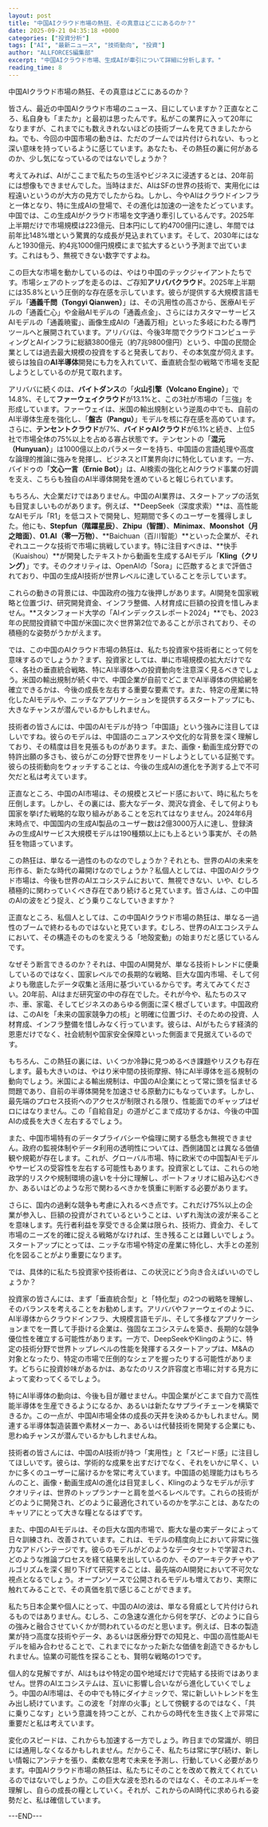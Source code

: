 ```yaml
---
layout: post
title: "中国AIクラウド市場の熱狂、その真意はどこにあるのか？"
date: 2025-09-21 04:35:18 +0000
categories: ["投資分析"]
tags: ["AI", "最新ニュース", "技術動向", "投資"]
author: "ALLFORCES編集部"
excerpt: "中国AIクラウド市場、生成AIが牽引について詳細に分析します。"
reading_time: 8
---
```


中国AIクラウド市場の熱狂、その真意はどこにあるのか？

皆さん、最近の中国AIクラウド市場のニュース、目にしていますか？正直なところ、私自身も「またか」と最初は思ったんです。私がこの業界に入って20年になりますが、これまでにも数えきれないほどの技術ブームを見てきましたからね。でも、今回の中国市場の動きは、ただのブームでは片付けられない、もっと深い意味を持っているように感じています。あなたも、その熱狂の裏に何があるのか、少し気になっているのではないでしょうか？

考えてみれば、AIがここまで私たちの生活やビジネスに浸透するとは、20年前には想像もできませんでした。当時はまだ、AIはSFの世界の技術で、実用化には程遠いというのが大方の見方でしたからね。しかし、今やAIはクラウドインフラと一体となり、特に生成AIの登場で、その進化は加速の一途をたどっています。中国では、この生成AIがクラウド市場を文字通り牽引しているんです。2025年上半期だけで市場規模は223億元、日本円にして約4700億円に達し、年間では前年比148%増という驚異的な成長が見込まれています。そして、2030年にはなんと1930億元、約4兆1000億円規模にまで拡大するという予測まで出ています。これはもう、無視できない数字ですよね。

この巨大な市場を動かしているのは、やはり中国のテックジャイアントたちです。市場シェアのトップを走るのは、ご存知**アリババクラウド**。2025年上半期には35.8%という圧倒的な存在感を示しています。彼らが提供する大規模言語モデル「**通義千問（Tongyi Qianwen）**」は、その汎用性の高さから、医療AIモデルの「通義仁心」や金融AIモデルの「通義点金」、さらにはカスタマーサービスAIモデルの「通義暁蜜」、画像生成AIの「通義万相」といった多岐にわたる専門ツールへと展開されています。アリババは、今後3年間でクラウドコンピューティングとAIインフラに総額3800億元（約7兆9800億円）という、中国の民間企業としては過去最大規模の投資をすると発表しており、その本気度が伺えます。彼らは独自の**AI半導体**開発にも力を入れていて、垂直統合型の戦略で市場を支配しようとしているのが見て取れます。

アリババに続くのは、**バイトダンス**の「**火山引擎（Volcano Engine）**」で14.8%、そして**ファーウェイクラウド**が13.1%と、この3社が市場の「三強」を形成しています。ファーウェイは、米国の輸出規制という逆風の中でも、自前のAI半導体生産を強化し、「**盤古（Pangu）**」モデルを核に存在感を高めています。さらに、**テンセントクラウド**が7%、**バイドゥAIクラウド**が6.1%と続き、上位5社で市場全体の75%以上を占める寡占状態です。テンセントの「**混元（Hunyuan）**」は1000億以上のパラメーターを持ち、中国語の言語処理や高度な論理的推論に強みを発揮し、ビジネスとIT業界向けに特化しています。一方、バイドゥの「**文心一言（Ernie Bot）**」は、AI検索の強化とAIクラウド事業の好調を支え、こちらも独自のAI半導体開発を進めていると報じられています。

もちろん、大企業だけではありません。中国のAI業界は、スタートアップの活気も目覚ましいものがあります。例えば、**DeepSeek（深度求索）**は、高性能なAIモデル「R1」を低コストで開発し、短期間で多くのユーザーを獲得しました。他にも、**Stepfun（階躍星辰）**、**Zhipu（智譜）**、**Minimax**、**Moonshot（月之暗面）**、**01.AI（零一万物）**、**Baichuan（百川智能）**といった企業が、それぞれユニークな技術で市場に挑戦しています。特に注目すべきは、**快手（Kuaishou）**が開発したテキストから動画を生成するAIモデル「**Kling（クリング）**」です。そのクオリティは、OpenAIの「Sora」に匹敵するとまで評価されており、中国の生成AI技術が世界レベルに達していることを示しています。

これらの動きの背景には、中国政府の強力な後押しがあります。AI開発を国家戦略と位置づけ、研究開発資金、インフラ整備、人材育成に巨額の投資を惜しみません。**スタンフォード大学の「AIインデックスレポート2024」**でも、2023年の民間投資額で中国が米国に次ぐ世界第2位であることが示されており、その積極的な姿勢がうかがえます。

では、この中国のAIクラウド市場の熱狂は、私たち投資家や技術者にとって何を意味するのでしょうか？まず、投資家としては、単に市場規模の拡大だけでなく、各社の垂直統合戦略、特にAI半導体への投資動向を注意深く見るべきでしょう。米国の輸出規制が続く中で、中国企業が自前でどこまでAI半導体の供給網を確立できるかは、今後の成長を左右する重要な要素です。また、特定の産業に特化したAIモデルや、ニッチなアプリケーションを提供するスタートアップにも、大きなチャンスが潜んでいるかもしれません。

技術者の皆さんには、中国のAIモデルが持つ「中国語」という強みに注目してほしいですね。彼らのモデルは、中国語のニュアンスや文化的な背景を深く理解しており、その精度は目を見張るものがあります。また、画像・動画生成分野での特許出願の多さも、彼らがこの分野で世界をリードしようとしている証拠です。彼らの技術動向をウォッチすることは、今後の生成AIの進化を予測する上で不可欠だと私は考えています。

正直なところ、中国のAI市場は、その規模とスピード感において、時に私たちを圧倒します。しかし、その裏には、膨大なデータ、潤沢な資金、そして何よりも国家を挙げた戦略的な取り組みがあることを忘れてはなりません。2024年6月末時点で、中国国内の生成AI製品のユーザー数は2億3000万人に達し、登録済みの生成AIサービス大規模モデルは190種類以上にも上るという事実が、その熱狂を物語っています。

この熱狂は、単なる一過性のものなのでしょうか？それとも、世界のAIの未来を形作る、新たな時代の幕開けなのでしょうか？私個人としては、中国のAIクラウド市場は、今後も世界のAIエコシステムにおいて、無視できない、いや、むしろ積極的に関わっていくべき存在であり続けると見ています。皆さんは、この中国のAIの波をどう捉え、どう乗りこなしていきますか？

正直なところ、私個人としては、この中国AIクラウド市場の熱狂は、単なる一過性のブームで終わるものではないと見ています。むしろ、世界のAIエコシステムにおいて、その構造そのものを変えうる「地殻変動」の始まりだと感じているんです。

なぜそう断言できるのか？それは、中国のAI開発が、単なる技術トレンドに便乗しているのではなく、国家レベルでの長期的な戦略、巨大な国内市場、そして何よりも徹底したデータ収集と活用に基づいているからです。考えてみてください。20年前、AIはまだ研究室の中の存在でした。それが今や、私たちのスマホ、車、家電、そしてビジネスのあらゆる側面に深く根ざしています。中国政府は、このAIを「未来の国家競争力の核」と明確に位置づけ、そのための投資、人材育成、インフラ整備を惜しみなく行っています。彼らは、AIがもたらす経済的恩恵だけでなく、社会統制や国家安全保障といった側面まで見据えているのです。

もちろん、この熱狂の裏には、いくつか冷静に見つめるべき課題やリスクも存在します。最も大きいのは、やはり米中間の技術摩擦、特にAI半導体を巡る規制の動向でしょう。米国による輸出規制は、中国のAI企業にとって常に頭を悩ませる問題であり、自前の半導体開発を加速させる原動力にもなっています。しかし、最先端のプロセス技術へのアクセスが制限される限り、性能面でのギャップはゼロにはなりません。この「自給自足」の道がどこまで成功するかは、今後の中国AIの成長を大きく左右するでしょう。

また、中国市場特有のデータプライバシーや倫理に関する懸念も無視できません。政府の監視体制やデータ利用の透明性については、西側諸国とは異なる価値観や規範が存在します。これが、グローバル市場、特に欧米での中国製AIモデルやサービスの受容性を左右する可能性もあります。投資家としては、これらの地政学的リスクや規制環境の違いを十分に理解し、ポートフォリオに組み込むべきか、あるいはどのような形で関わるべきかを慎重に判断する必要があります。

さらに、国内の過剰な競争も考慮に入れるべき点です。これだけ75%以上の企業が参入し、巨額の投資がされているということは、いずれ淘汰の波が来ることを意味します。先行者利益を享受できる企業は限られ、技術力、資金力、そして市場のニーズを的確に捉える戦略がなければ、生き残ることは難しいでしょう。スタートアップにとっては、ニッチな市場や特定の産業に特化し、大手との差別化を図ることがより重要になります。

では、具体的に私たち投資家や技術者は、この状況にどう向き合えばいいのでしょうか？

投資家の皆さんには、まず「垂直統合型」と「特化型」の2つの戦略を理解し、そのバランスを考えることをお勧めします。アリババやファーウェイのように、AI半導体からクラウドインフラ、大規模言語モデル、そして多様なアプリケーションまでを一貫して手掛ける企業は、強固なエコシステムを築き、長期的な競争優位性を確立する可能性があります。一方で、DeepSeekやKlingのように、特定の技術分野で世界トップレベルの性能を発揮するスタートアップは、M&Aの対象となったり、特定の市場で圧倒的なシェアを握ったりする可能性があります。どちらに投資妙味があるかは、あなたのリスク許容度と市場に対する見方によって変わってくるでしょう。

特にAI半導体の動向は、今後も目が離せません。中国企業がどこまで自力で高性能半導体を生産できるようになるか、あるいは新たなサプライチェーンを構築できるか。この一点が、中国AI市場全体の成長の天井を決めるかもしれません。関連する半導体製造装置や素材メーカー、あるいは代替技術を開発する企業にも、思わぬチャンスが潜んでいるかもしれませんね。

技術者の皆さんには、中国のAI技術が持つ「実用性」と「スピード感」に注目してほしいです。彼らは、学術的な成果を出すだけでなく、それをいかに早く、いかに多くのユーザーに届けるかを常に考えています。中国語の処理能力はもちろんのこと、画像・動画生成AIの進化は目覚ましく、Klingのようなモデルが示すクオリティは、世界のトップランナーと肩を並べるレベルです。これらの技術がどのように開発され、どのように最適化されているのかを学ぶことは、あなたのキャリアにとって大きな糧となるはずです。

また、中国のAIモデルは、その巨大な国内市場で、膨大な量の実データによって日々訓練され、改善されています。これは、モデルの精度向上において非常に強力なアドバンテージです。彼らのモデルがどのようなデータセットで学習され、どのような推論プロセスを経て結果を出しているのか、そのアーキテクチャやアルゴリズムを深く掘り下げて研究することは、最先端のAI開発において不可欠な視点となるでしょう。オープンソースで公開されるモデルも増えており、実際に触れてみることで、その真価を肌で感じることができます。

私たち日本企業や個人にとって、中国のAIの波は、単なる脅威として片付けられるものではありません。むしろ、この急速な進化から何を学び、どのように自らの強みと融合させていくかが問われているのだと思います。例えば、日本の製造業が持つ高度な技術やデータ、あるいは医療分野での知見と、中国の高性能AIモデルを組み合わせることで、これまでになかった新たな価値を創造できるかもしれません。協業の可能性を探ることも、賢明な戦略の1つです。

個人的な見解ですが、AIはもはや特定の国や地域だけで完結する技術ではありません。世界のAIエコシステムは、互いに影響し合いながら進化していくでしょう。中国のAI市場は、その中でも特にダイナミックで、常に新しいトレンドを生み出し続けています。この波を「対岸の火事」として傍観するのではなく、「共に乗りこなす」という意識を持つことが、これからの時代を生き抜く上で非常に重要だと私は考えています。

変化のスピードは、これからも加速する一方でしょう。昨日までの常識が、明日には通用しなくなるかもしれません。だからこそ、私たちは常に学び続け、新しい情報にアンテナを張り、柔軟な思考で未来を予測し、行動していく必要があります。中国AIクラウド市場の熱狂は、私たちにそのことを改めて教えてくれているのではないでしょうか。この巨大な波を恐れるのではなく、そのエネルギーを理解し、自らの成長の糧としていく。それが、これからのAI時代に求められる姿勢だと、私は確信しています。

---END---